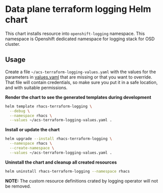 # Data plane terraform logging Helm chart

This chart installs resource into `openshift-logging` namespace. This namespace is Openshift dedicated namespace for logging stack for OSD cluster.

## Usage

Create a file `~/acs-terraform-logging-values.yaml` with the values for the parameters in [values.yaml](./values.yaml) that are missing or that you want to override. That file will contain credentials, so make sure you put it in a safe location, and with suitable permissions.

**Render the chart to see the generated templates during development**

```bash
helm template rhacs-terraform-logging \
  --debug \
  --namespace rhacs \
  --values ~/acs-terraform-logging-values.yaml .
```

**Install or update the chart**

```bash
helm upgrade --install rhacs-terraform-logging \
  --namespace rhacs \
  --create-namespace \
  --values ~/acs-terraform-logging-values.yaml .
```

**Uninstall the chart and cleanup all created resources**

```bash
helm uninstall rhacs-terraform-logging --namespace rhacs
```

**NOTE:** The custom resource definitions crated by logging operator will not be removed.
